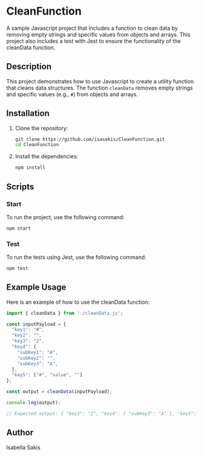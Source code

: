 # CleanFunction

A sample Javascript project that includes a function to clean data by removing empty strings and specific values from objects and arrays.
This project also includes a test with Jest to ensure the functionality of the cleanData function.

## Description

This project demonstrates how to use Javascript to create a utility function that cleans data structures. The function `cleanData` removes empty strings and specific values (e.g., `#`) from objects and arrays.

## Installation

1. Clone the repository:

   ```sh
   git clone https://github.com/isasakis/CleanFunction.git
   cd CleanFunction
   ```
   
2. Install the dependencies:

   ```sh
   npm install
   ```

## Scripts

### Start

To run the project, use the following command:

   ```sh
   npm start
   ```

### Test

To run the tests using Jest, use the following command:

   ```sh
   npm test
   ```


## Example Usage

Here is an example of how to use the cleanData function:

```js
import { cleanData } from './cleanData.js';

const inputPayload = {
  "key1": "#",
  "key2": "",
  "key3": "2",
  "key4": {
    "subKey1": "#",
    "subKey2": "",
    "subKey3": "A",
  },
  "key5": ["#", "value", ""]
};

const output = cleanData(inputPayload);

console.log(output);

// Expected output: { "key3": "2", "key4": { "subKey3": "A" }, "key5": ["value"] }
```


## Author

Isabella Sakis
